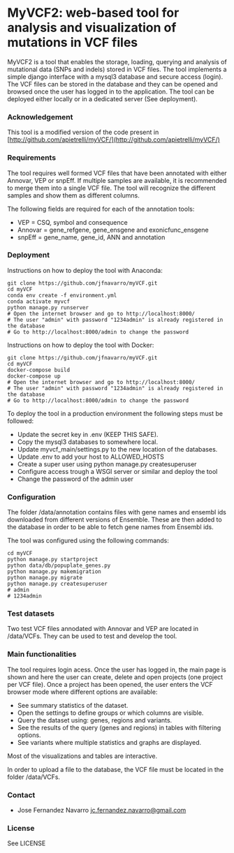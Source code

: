 

# MyVCF2: web-based tool for analysis and visualization of mutations in VCF files

MyVCF2 is a tool that enables the storage, loading, querying and analysis of mutational
data (SNPs and indels) stored in VCF files. The tool implements a simple django 
interface with a mysql3 database and secure access (login). The VCF files can be 
stored in the database and they can be opened and browsed once the user has logged
in to the application. The tool can be deployed either locally or in a dedicated
server (See deployment).

### Acknowledgement

This tool is a modified version of the code present in [http://github.com/apietrelli/myVCF/](http://github.com/apietrelli/myVCF/)

### Requirements 

The tool requires well formed VCF files that have been annotated with either Annovar,
VEP or snpEff. If multiple samples are available, it is recommended to merge them into
a single VCF file. The tool will recognize the different samples and show them as different
columns. 

The following fields are required for each of the annotation tools:

* VEP = CSQ, symbol and consequence 
* Annovar = gene_refgene, gene_ensgene and exonicfunc_ensgene
* snpEff = gene_name, gene_id, ANN and annotation

### Deployment

Instructions on how to deploy the tool with Anaconda:


``` shell
git clone https://github.com/jfnavarro/myVCF.git
cd myVCF
conda env create -f environment.yml
conda activate myvcf
python manage.py runserver
# Open the internet browser and go to http://localhost:8000/
# The user "admin" with password "1234admin" is already registered in the database
# Go to http://localhost:8000/admin to change the password
```

Instructions on how to deploy the tool with Docker:


``` shell
git clone https://github.com/jfnavarro/myVCF.git
cd myVCF
docker-compose build
docker-compose up
# Open the internet browser and go to http://localhost:8000/
# The user "admin" with password "1234admin" is already registered in the database
# Go to http://localhost:8000/admin to change the password
```

To deploy the tool in a production environment the following
steps must be followed:

* Update the secret key in .env  (KEEP THIS SAFE). 
* Copy the mysql3 databases to somewhere local. 
* Update myvcf_main/settings.py to the new location of the databases. 
* Update .env to add your host to ALLOWED_HOSTS
* Create a super user using python manage.py createsuperuser
* Configure access trough a WSGI server or similar and deploy the tool
* Change the password of the admin user

### Configuration

The folder /data/annotation contains files with gene names and ensembl ids 
downloaded from different versions of Ensemble. These are then added to the database
in order to be able to fetch gene names from Ensembl ids. 

The tool was configured using the following commands:

``` shell
cd myVCF
python manage.py startproject 
python data/db/popuplate_genes.py 
python manage.py makemigration
python manage.py migrate
python manage.py createsuperuser
# admin 
# 1234admin
``` 

### Test datasets
Two test VCF files annodated with Annovar and VEP are located
in /data/VCFs. They can be used to test and develop the tool. 

### Main functionalities

The tool requires login acess. Once the user has logged in, the main page
is shown and here the user can create, delete and open projects (one project per VCF file).
Once a project has been opened, the user enters the VCF browser mode where different
options are available: 

* See summary statistics of the dataset.
* Open the settings to define groups or which columns are visible.
* Query the dataset using: genes, regions and variants. 
* See the results of the query (genes and regions) in tables with filtering options. 
* See variants where multiple statistics and graphs are displayed. 

Most of the visualizations and tables are interactive. 

In order to upload a file to the database, the VCF file must
be located in the folder /data/VCFs. 

### Contact

* Jose Fernandez Navarro [jc.fernandez.navarro@gmail.com](mailto:jc.fernandez.navarro@gmail.com)

### License 
See LICENSE


